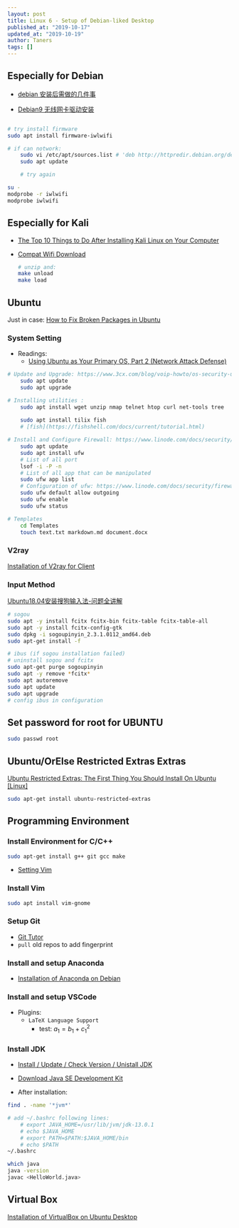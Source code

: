 ```yaml
---
layout: post
title: Linux 6 - Setup of Debian-liked Desktop
published_at: "2019-10-17"
updated_at: "2019-10-19"
author: Taners
tags: []
---
```


## Especially for Debian
- [debian 安装后需做的几件事](https://www.cnblogs.com/OneFri/p/8308340.html)

- [Debian9 无线网卡驱动安装](https://www.cnblogs.com/flymeng/p/8001043.html)
  
```bash

# try install firmware
sudo apt install firmware-iwlwifi

# if can notwork:
    sudo vi /etc/apt/sources.list # 'deb http://httpredir.debian.org/debian/ stretch main contrib non-free'
    sudo apt update

    # try again

su -
modprobe -r iwlwifi
modprobe iwlwifi
```

## Especially for Kali

- [The Top 10 Things to Do After Installing Kali Linux on Your Computer](https://www.youtube.com/watch?v=8VL0K0rFgxw)


- [Compat Wifi Download](https://www.4shared.com/get/YuklsujWce/compat-wireless-2010-06-26-pta.html?simpleLogin=true&startDownload=true&sop=true)

    ```bash
    # unzip and:
    make unload
    make load
    ``` 
## Ubuntu
Just in case: [How to Fix Broken Packages in Ubuntu](https://www.maketecheasier.com/fix-broken-packages-ubuntu/)

### System Setting

- Readings: 
  - [Using Ubuntu as Your Primary OS, Part 2 (Network Attack Defense)](https://null-byte.wonderhowto.com/how-to/locking-down-linux-using-ubuntu-as-your-primary-os-part-2-network-attack-defense-0185709/)

```bash
# Update and Upgrade: https://www.3cx.com/blog/voip-howto/os-security-updates-debian/  
    sudo apt update 
    sudo apt upgrade

# Installing utilities :
    sudo apt install wget unzip nmap telnet htop curl net-tools tree 
    
    sudo apt install tilix fish 
    # [fish](https://fishshell.com/docs/current/tutorial.html)

# Install and Configure Firewall: https://www.linode.com/docs/security/firewalls/configure-firewall-with-ufw/
    sudo apt update
    sudo apt install ufw
    # List of all port
    lsof -i -P -n
    # List of all app that can be manipulated
    sudo ufw app list
    # Configuration of ufw: https://www.linode.com/docs/security/firewalls/configure-firewall-with-ufw/
    sudo ufw default allow outgoing
    sudo ufw enable
    sudo ufw status

# Templates
    cd Templates
    touch text.txt markdown.md document.docx
```

### V2ray
[Installation of V2ray for Client](https://tane-rs.github.io/2019/09/19/00.html)

### Input Method
[Ubuntu18.04安装搜狗输入法-问题全讲解](https://www.twblogs.net/a/5c160eb4bd9eee5e418429ff/zh-cn)
```bash
# sogou
sudo apt -y install fcitx fcitx-bin fcitx-table fcitx-table-all
sudo apt -y install fcitx-config-gtk
sudo dpkg -i sogoupinyin_2.3.1.0112_amd64.deb 
sudo apt-get install -f

# ibus (if sogou installation failed)
# uninstall sogou and fcitx
sudo apt-get purge sogoupinyin
sudo apt -y remove *fcitx*
sudo apt autoremove
sudo apt update
sudo apt upgrade
# config ibus in configuration
```

## Set password for root for **UBUNTU**

```bash
sudo passwd root
```

## Ubuntu/OrElse Restricted Extras Extras

[Ubuntu Restricted Extras: The First Thing You Should Install On Ubuntu [Linux]](https://www.makeuseof.com/tag/ubuntu-restricted-extras-install-ubuntu-linux/)
```bash
sudo apt-get install ubuntu-restricted-extras
```

## Programming Environment

### Install Environment for C/C++

```bash
sudo apt-get install g++ git gcc make
```
- [Setting Vim](https://null-byte.wonderhowto.com/how-to/intro-vim-unix-text-editor-every-hacker-should-be-familiar-with-0174674/)

### Install Vim

```bash
sudo apt install vim-gnome
```

### Setup Git

- [Git Tutor](https://tane-rs.github.io/build-a-studio/common/git-tutor.html)
- `pull` old repos to add fingerprint
  
### Install and setup Anaconda

- [Installation of Anaconda on Debian](https://tane-rs.github.io/2019/09/18/00.html)


### Install and setup VSCode
- Plugins:
    - `LaTeX Language Support`
      - test: $a_1 = b_1 + c_1^2$

### Install JDK

- [Install / Update / Check Version / Unistall JDK](https://docs.oracle.com/en/java/javase/13/index.html)

- [Download Java SE Development Kit](https://www.oracle.com/technetwork/java/javase/downloads/jdk13-downloads-5672538.html)

- After installation:

```bash
find . -name '*jvm*'

# add ~/.bashrc following lines:
    # export JAVA_HOME=/usr/lib/jvm/jdk-13.0.1
    # echo $JAVA_HOME
    # export PATH=$PATH:$JAVA_HOME/bin
    # echo $PATH
~/.bashrc

which java
java -version
javac <HelloWorld.java>
```

## Virtual Box
[Installation of VirtualBox on Ubuntu Desktop](https://tane-rs.github.io/2019/09/14/00.html)


